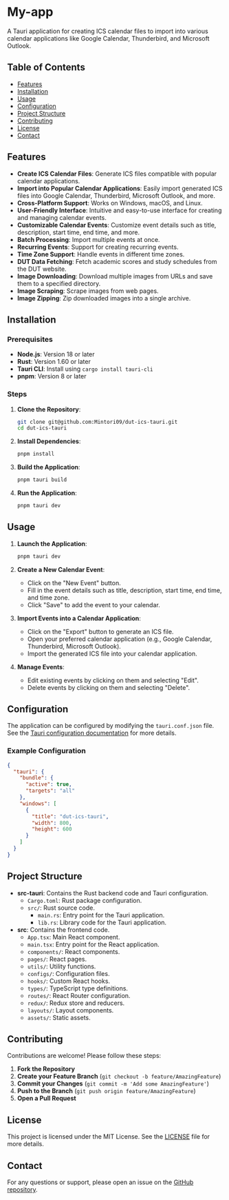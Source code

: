 # My-app

A Tauri application for creating ICS calendar files to import into various calendar applications like Google Calendar, Thunderbird, and Microsoft Outlook.

## Table of Contents
- [Features](#features)
- [Installation](#installation)
- [Usage](#usage)
- [Configuration](#configuration)
- [Project Structure](#project-structure)
- [Contributing](#contributing)
- [License](#license)
- [Contact](#contact)

## Features

- **Create ICS Calendar Files**: Generate ICS files compatible with popular calendar applications.
- **Import into Popular Calendar Applications**: Easily import generated ICS files into Google Calendar, Thunderbird, Microsoft Outlook, and more.
- **Cross-Platform Support**: Works on Windows, macOS, and Linux.
- **User-Friendly Interface**: Intuitive and easy-to-use interface for creating and managing calendar events.
- **Customizable Calendar Events**: Customize event details such as title, description, start time, end time, and more.
- **Batch Processing**: Import multiple events at once.
- **Recurring Events**: Support for creating recurring events.
- **Time Zone Support**: Handle events in different time zones.
- **DUT Data Fetching**: Fetch academic scores and study schedules from the DUT website.
- **Image Downloading**: Download multiple images from URLs and save them to a specified directory.
- **Image Scraping**: Scrape images from web pages.
- **Image Zipping**: Zip downloaded images into a single archive.

## Installation

### Prerequisites

- **Node.js**: Version 18 or later
- **Rust**: Version 1.60 or later
- **Tauri CLI**: Install using `cargo install tauri-cli`
- **pnpm**: Version 8 or later

### Steps

1. **Clone the Repository**:
   ```sh
   git clone git@github.com:Mintori09/dut-ics-tauri.git
   cd dut-ics-tauri
   ```

2. **Install Dependencies**:
   ```sh
   pnpm install
   ```

3. **Build the Application**:
   ```sh
   pnpm tauri build
   ```

4. **Run the Application**:
   ```sh
   pnpm tauri dev
   ```

## Usage

1. **Launch the Application**:
   ```sh
   pnpm tauri dev
   ```

2. **Create a New Calendar Event**:
   - Click on the "New Event" button.
   - Fill in the event details such as title, description, start time, end time, and time zone.
   - Click "Save" to add the event to your calendar.

3. **Import Events into a Calendar Application**:
   - Click on the "Export" button to generate an ICS file.
   - Open your preferred calendar application (e.g., Google Calendar, Thunderbird, Microsoft Outlook).
   - Import the generated ICS file into your calendar application.

4. **Manage Events**:
   - Edit existing events by clicking on them and selecting "Edit".
   - Delete events by clicking on them and selecting "Delete".

## Configuration

The application can be configured by modifying the `tauri.conf.json` file. See the [Tauri configuration documentation](https://tauri.app/v1/guides/configuration/) for more details.

### Example Configuration

```json
{
  "tauri": {
    "bundle": {
      "active": true,
      "targets": "all"
    },
    "windows": [
      {
        "title": "dut-ics-tauri",
        "width": 800,
        "height": 600
      }
    ]
  }
}
```

## Project Structure

- **src-tauri**: Contains the Rust backend code and Tauri configuration.
  - `Cargo.toml`: Rust package configuration.
  - `src/`: Rust source code.
    - `main.rs`: Entry point for the Tauri application.
    - `lib.rs`: Library code for the Tauri application.
- **src**: Contains the frontend code.
  - `App.tsx`: Main React component.
  - `main.tsx`: Entry point for the React application.
  - `components/`: React components.
  - `pages/`: React pages.
  - `utils/`: Utility functions.
  - `configs/`: Configuration files.
  - `hooks/`: Custom React hooks.
  - `types/`: TypeScript type definitions.
  - `routes/`: React Router configuration.
  - `redux/`: Redux store and reducers.
  - `layouts/`: Layout components.
  - `assets/`: Static assets.

## Contributing

Contributions are welcome! Please follow these steps:

1. **Fork the Repository**
2. **Create your Feature Branch** (`git checkout -b feature/AmazingFeature`)
3. **Commit your Changes** (`git commit -m 'Add some AmazingFeature'`)
4. **Push to the Branch** (`git push origin feature/AmazingFeature`)
5. **Open a Pull Request**

## License

This project is licensed under the MIT License. See the [LICENSE](LICENSE) file for more details.

## Contact

For any questions or support, please open an issue on the [GitHub repository](https://github.com/Mintori09/dut-ics-tauri).
